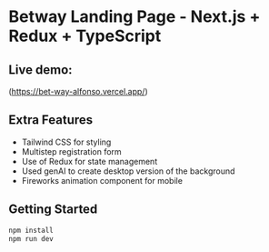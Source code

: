 # Betway Landing Page - Next.js + Redux + TypeScript

## Live demo:
(https://bet-way-alfonso.vercel.app/)

## Extra Features
- Tailwind CSS for styling
- Multistep registration form
- Use of Redux for state management
- Used genAI to create desktop version of the background
- Fireworks animation component for mobile

## Getting Started
```bash
npm install
npm run dev
```



